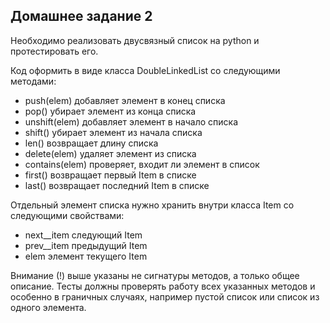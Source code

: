 ## Домашнее задание 2

Необходимо реализовать двусвязный список на python и протестировать его.

Код оформить в виде класса DoubleLinkedList со следующими методами:

- push(elem) добавляет элемент в конец списка
- pop() убирает элемент из конца списка
- unshift(elem) добавляет элемент в начало списка
- shift() убирает элемент из начала списка
- len() возвращает длину списка
- delete(elem) удаляет элемент из списка
- contains(elem) проверяет, входит ли элемент в список
- first() возвращает первый Item в списке
- last() возвращает последний Item в списке

Отдельный элемент списка нужно хранить внутри класса Item со следующими свойствами:
- next__item следующий Item
- prev__item предыдущий Item
- elem элемент текущего Item

Внимание (!) выше указаны не сигнатуры методов, а только общее описание.
Тесты должны проверять работу всех указанных методов и особенно в граничных случаях,
например пустой список или список из одного элемента.

